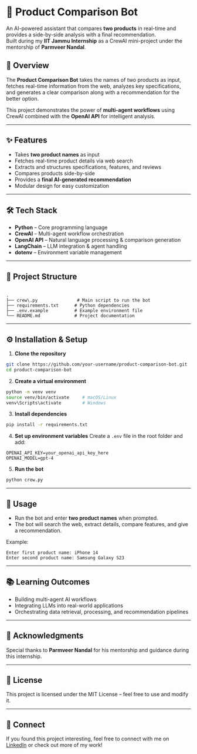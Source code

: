 # 🛒 Product Comparison Bot

An AI-powered assistant that compares **two products** in real-time and provides a side-by-side analysis with a final recommendation.  
Built during my **IIT Jammu Internship** as a CrewAI mini-project under the mentorship of **Parmveer Nandal**.

## 📌 Overview
The **Product Comparison Bot** takes the names of two products as input, fetches real-time information from the web, analyzes key specifications, and generates a clear comparison along with a recommendation for the better option.

This project demonstrates the power of **multi-agent workflows** using CrewAI combined with the **OpenAI API** for intelligent analysis.

---

## ✨ Features
- Takes **two product names** as input
- Fetches real-time product details via web search
- Extracts and structures specifications, features, and reviews
- Compares products side-by-side
- Provides a **final AI-generated recommendation**
- Modular design for easy customization

---

## 🛠 Tech Stack
- **Python** – Core programming language
- **CrewAI** – Multi-agent workflow orchestration
- **OpenAI API** – Natural language processing & comparison generation
- **LangChain** – LLM integration & agent handling
- **dotenv** – Environment variable management

---

## 📂 Project Structure
```

.
├── crew\.py               # Main script to run the bot
├── requirements.txt      # Python dependencies
├── .env.example          # Example environment file
└── README.md             # Project documentation

````

---

## ⚙️ Installation & Setup

1. **Clone the repository**
```bash
git clone https://github.com/your-username/product-comparison-bot.git
cd product-comparison-bot
````

2. **Create a virtual environment**

```bash
python -m venv venv
source venv/bin/activate     # macOS/Linux
venv\Scripts\activate        # Windows
```

3. **Install dependencies**

```bash
pip install -r requirements.txt
```

4. **Set up environment variables**
   Create a `.env` file in the root folder and add:

```
OPENAI_API_KEY=your_openai_api_key_here
OPENAI_MODEL=gpt-4
```

5. **Run the bot**

```bash
python crew.py
```

---

## 🚀 Usage

* Run the bot and enter **two product names** when prompted.
* The bot will search the web, extract details, compare features, and give a recommendation.

Example:

```
Enter first product name: iPhone 14
Enter second product name: Samsung Galaxy S23
```

---

## 📚 Learning Outcomes

* Building multi-agent AI workflows
* Integrating LLMs into real-world applications
* Orchestrating data retrieval, processing, and recommendation pipelines

---

## 🙏 Acknowledgments

Special thanks to **Parmveer Nandal** for his mentorship and guidance during this internship.

---

## 📜 License

This project is licensed under the MIT License – feel free to use and modify it.

---

## 🔗 Connect

If you found this project interesting, feel free to connect with me on [LinkedIn](https://www.linkedin.com/in/milind18/) or check out more of my work!



